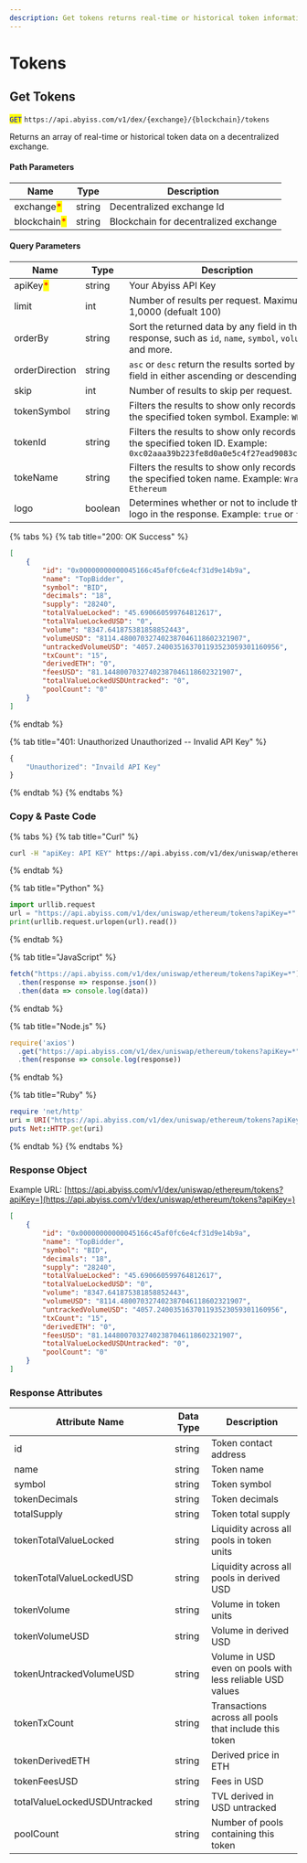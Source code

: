 ```yaml
---
description: Get tokens returns real-time or historical token information.
---
```


# Tokens

## Get Tokens

<mark style="color:blue;">`GET`</mark> `https://api.abyiss.com/v1/dex/{exchange}/{blockchain}/tokens`

Returns an array of real-time or historical token data on a decentralized exchange.&#x20;

#### Path Parameters

| Name                                         | Type   | Description                           |
| -------------------------------------------- | ------ | ------------------------------------- |
| exchange<mark style="color:red;">\*</mark>   | string | Decentralized exchange Id             |
| blockchain<mark style="color:red;">\*</mark> | string | Blockchain for decentralized exchange |

#### Query Parameters

| Name                                     | Type    | Description                                                                                                                 |
| ---------------------------------------- | ------- | --------------------------------------------------------------------------------------------------------------------------- |
| apiKey<mark style="color:red;">\*</mark> | string  | Your Abyiss API Key                                                                                                         |
| limit                                    | int     | Number of results per request. Maximum 1,0000 (defualt 100)                                                                 |
| orderBy                                  | string  | Sort the returned data by any field in the API response, such as `id`, `name`, `symbol`, `volumeUSD` and more.              |
| orderDirection                           | string  | `asc` or `desc` return the results sorted by that field in either ascending or descending order.                            |
| skip                                     | int     | Number of results to skip per request.                                                                                      |
| tokenSymbol                              | string  | Filters the results to show only records with the specified token symbol. Example: `WETH`                                   |
| tokenId                                  | string  | Filters the results to show only records with the specified token ID. Example: `0xc02aaa39b223fe8d0a0e5c4f27ead9083c756cc2` |
| tokeName                                 | string  | Filters the results to show only records with the specified token name. Example: `Wrapped Ethereum`                         |
| logo                                     | boolean | Determines whether or not to include the logo in the response. Example: `true` or `false`                                   |

{% tabs %}
{% tab title="200: OK Success" %}
```json
[
    {
        "id": "0x00000000000045166c45af0fc6e4cf31d9e14b9a",
        "name": "TopBidder",
        "symbol": "BID",
        "decimals": "18",
        "supply": "28240",
        "totalValueLocked": "45.690660599764812617",
        "totalValueLockedUSD": "0",
        "volume": "8347.641875381858852443",
        "volumeUSD": "8114.480070327402387046118602321907",
        "untrackedVolumeUSD": "4057.240035163701193523059301160956",
        "txCount": "15",
        "derivedETH": "0",
        "feesUSD": "81.14480070327402387046118602321907",
        "totalValueLockedUSDUntracked": "0",
        "poolCount": "0"
    }
]
```
{% endtab %}

{% tab title="401: Unauthorized Unauthorized -- Invalid API Key" %}
```javascript
{
    "Unauthorized": "Invaild API Key"
}
```
{% endtab %}
{% endtabs %}

### **Copy & Paste Code**

{% tabs %}
{% tab title="Curl" %}
```bash
curl -H "apiKey: API KEY" https://api.abyiss.com/v1/dex/uniswap/ethereum/tokens
```
{% endtab %}

{% tab title="Python" %}
```python
import urllib.request
url = "https://api.abyiss.com/v1/dex/uniswap/ethereum/tokens?apiKey=*"
print(urllib.request.urlopen(url).read())
```
{% endtab %}

{% tab title="JavaScript" %}
```javascript
fetch("https://api.abyiss.com/v1/dex/uniswap/ethereum/tokens?apiKey=*")
  .then(response => response.json())
  .then(data => console.log(data))
```
{% endtab %}

{% tab title="Node.js" %}
```javascript
require('axios')
  .get("https://api.abyiss.com/v1/dex/uniswap/ethereum/tokens?apiKey=*")
  .then(response => console.log(response))
```
{% endtab %}

{% tab title="Ruby" %}
```ruby
require 'net/http'
uri = URI("https://api.abyiss.com/v1/dex/uniswap/ethereum/tokens?apiKey=*")
puts Net::HTTP.get(uri)
```
{% endtab %}
{% endtabs %}

### **Response Object**

Example URL: [https://api.abyiss.com/v1/dex/uniswap/ethereum/tokens?apiKey=](https://api.abyiss.com/v1/dex/uniswap/ethereum/tokens?apiKey=)

```json
[
    {
        "id": "0x00000000000045166c45af0fc6e4cf31d9e14b9a",
        "name": "TopBidder",
        "symbol": "BID",
        "decimals": "18",
        "supply": "28240",
        "totalValueLocked": "45.690660599764812617",
        "totalValueLockedUSD": "0",
        "volume": "8347.641875381858852443",
        "volumeUSD": "8114.480070327402387046118602321907",
        "untrackedVolumeUSD": "4057.240035163701193523059301160956",
        "txCount": "15",
        "derivedETH": "0",
        "feesUSD": "81.14480070327402387046118602321907",
        "totalValueLockedUSDUntracked": "0",
        "poolCount": "0"
    }
]
```

### Response Attributes

<table><thead><tr><th width="265.3333333333333">Attribute Name</th><th>Data Type</th><th>Description </th></tr></thead><tbody><tr><td>id</td><td>string</td><td>Token contact address</td></tr><tr><td>name</td><td>string</td><td>Token name</td></tr><tr><td>symbol</td><td>string</td><td>Token symbol</td></tr><tr><td>tokenDecimals</td><td>string</td><td>Token decimals</td></tr><tr><td>totalSupply</td><td>string</td><td>Token total supply</td></tr><tr><td>tokenTotalValueLocked</td><td>string</td><td>Liquidity across all pools in token units</td></tr><tr><td>tokenTotalValueLockedUSD</td><td>string</td><td>Liquidity across all pools in derived USD</td></tr><tr><td>tokenVolume</td><td>string</td><td>Volume in token units</td></tr><tr><td>tokenVolumeUSD</td><td>string</td><td>Volume in derived USD</td></tr><tr><td>tokenUntrackedVolumeUSD</td><td>string</td><td>Volume in USD even on pools with less reliable USD values</td></tr><tr><td>tokenTxCount</td><td>string</td><td>Transactions across all pools that include this token</td></tr><tr><td>tokenDerivedETH</td><td>string</td><td>Derived price in ETH</td></tr><tr><td>tokenFeesUSD</td><td>string</td><td>Fees in USD</td></tr><tr><td>totalValueLockedUSDUntracked</td><td>string</td><td>TVL derived in USD untracked</td></tr><tr><td>poolCount</td><td>string</td><td>Number of pools containing this token</td></tr></tbody></table>

